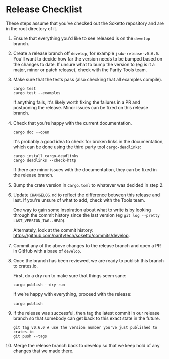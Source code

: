 # Release Checklist

These steps assume that you've checked out the Soketto repository and are in the root directory of it.

1. Ensure that everything you'd like to see released is on the `develop` branch.

2. Create a release branch off `develop`, for example `jsdw-release-v0.6.0`. You'll want to decide how 
   far the version needs to be bumped based on the changes to date. If unsure what to bump the version 
   to (eg is it a major, minor or patch release), check with the Parity Tools team.

2. Make sure that the tests pass (also checking that all examples compile).
   
   ```
   cargo test
   cargo test --examples
   ```

   If anything fails, it's likely worth fixing the failures in a PR and postponing the release. Minor 
   issues can be fixed on this release branch.

3. Check that you're happy with the current documentation.
   
   ```
   cargo doc --open
   ```
 
   It's probably a good idea to check for broken links in the documentation, which
   can be done using the third party tool `cargo-deadlinks`:

   ```
   cargo install cargo-deadlinks
   cargo deadlinks --check-http
   ```

   If there are minor issues with the documentation, they can be fixed in the release branch.

4. Bump the crate version in `Cargo.toml` to whatever was decided in step 2.

5. Update `CHANGELOG.md` to reflect the difference between this release and last. If you're unsure of
   what to add, check with the Tools team. 
   
   One way to gain some inspiration about what to write is by looking through the commit history since 
   the last version (eg `git log --pretty LAST_VERSION_TAG..HEAD`).

   Alternately, look at the commit history: https://github.com/paritytech/soketto/commits/develop.

6. Commit any of the above changes to the release branch and open a PR in GitHub with a base of `develop`.

7. Once the branch has been reviewed, we are ready to publish this branch to crates.io.
   
   First, do a dry run to make sure that things seem sane:
   ```
   cargo publish --dry-run
   ```

   If we're happy with everything, proceed with the release:
   ```
   cargo publish
   ```

8. If the release was successful, then tag the latest commit in our release branch so that somebody can
   get back to this exact state in the future.

   ```
   git tag v0.6.0 # use the version number you've just published to crates.io
   git push --tags
   ```

9. Merge the release branch back to develop so that we keep hold of any changes that we made there.
